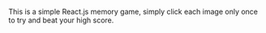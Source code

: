 This is a simple React.js memory game, simply click each image only once to try and beat your high score. 